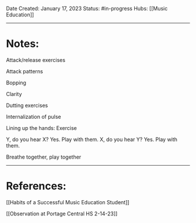 Date Created: January 17, 2023
Status: #in-progress 
Hubs: [[Music Education]]

--- 
# Notes:

Attack/release exercises

Attack patterns

Bopping

Clarity

Dutting exercises

Internalization of pulse

Lining up the hands: Exercise

Y, do you hear X?
Yes.
Play with them.
X, do you hear Y?
Yes.
Play with them.

Breathe together, play together





---
# References:

[[Habits of a Successful Music Education Student]]

[[Observation at Portage Central HS 2-14-23]]